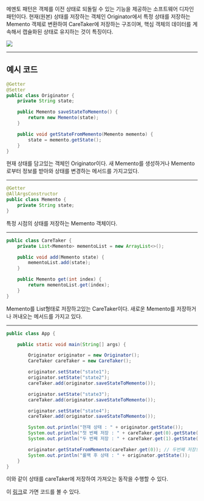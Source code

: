 
메멘토 패턴은 객체를 이전 상태로 되돌릴 수 있는 기능을 제공하는 소프트웨어 디자인 패턴이다. 현재(원본) 상태를 저장하는 객체인 Originator에서 특정 상태를 저장하는 Memento 객체로 변환하여 CareTaker에 저장하는 구조이며, 핵심 객체의 데이터를 계속해서 캡슐화된 상태로 유지하는 것이 특징이다. 

<img src="https://upload.wikimedia.org/wikipedia/commons/3/38/W3sDesign_Memento_Design_Pattern_UML.jpg">

---

## 예시 코드


```java
@Getter
@Setter
public class Originator {
    private String state;

    public Memento saveStateToMemento() {
        return new Memento(state);
    }

    public void getStateFromMemento(Memento memento) {
        state = memento.getState();
    }
}
```

현재 상태를 담고있는 객체인 Originator이다. 새 Memento를 생성하거나 Memento로부터 정보를 받아와 상태를 변경하는 메서드를 가지고있다.

---

```java
@Getter
@AllArgsConstructor
public class Memento {
    private String state;
}
```

특정 시점의 상태를 저장하는 Memento 객체이다.


---


```java
public class CareTaker {
    private List<Memento> mementoList = new ArrayList<>();

    public void add(Memento state) {
        mementoList.add(state);
    }

    public Memento get(int index) {
        return mementoList.get(index);
    }
}
```

Memento를 List형태로 저장하고있는 CareTaker이다. 새로운 Memento를 저장하거나 꺼내오는 메서드를 가지고 있다.

---

```java
public class App {

    public static void main(String[] args) {

        Originator originator = new Originator();
        CareTaker careTaker = new CareTaker();

        originator.setState("state1");
        originator.setState("state2");
        careTaker.add(originator.saveStateToMemento());

        originator.setState("state3");
        careTaker.add(originator.saveStateToMemento());

        originator.setState("state4");
        careTaker.add(originator.saveStateToMemento());

        System.out.println("현재 상태 : " + originator.getState());
        System.out.println("첫 번째 저장 : " + careTaker.get(0).getState());
        System.out.println("두 번째 저장 : " + careTaker.get(1).getState());

        originator.getStateFromMemento(careTaker.get(0)); // 두번째 저장으로 Rollback
        System.out.println("롤백 후 상태 : " + originator.getState());
    }
}
```

이와 같이 상태를 careTaker에 저장하여 가져오는 동작을 수행할 수 있다.

이 <a href="https://github.com/rlaisqls/GoF-DesignPatterns/tree/master/src/main/java/com/study/gof/designpattrens/_03_BehavioralPattern/memento">링크</a>로 가면 코드를 볼 수 있다.